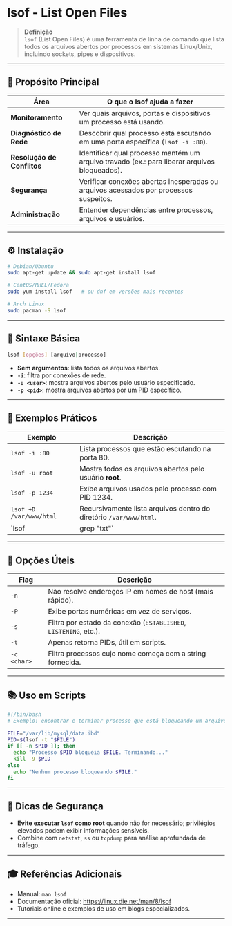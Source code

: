 # lsof - List Open Files

> **Definição**  
> `lsof` (List Open Files) é uma ferramenta de linha de comando que lista todos os arquivos abertos por processos em sistemas Linux/Unix, incluindo sockets, pipes e dispositivos.

---

## 📌 Propósito Principal

| Área | O que o lsof ajuda a fazer |
|------|---------------------------|
| **Monitoramento** | Ver quais arquivos, portas e dispositivos um processo está usando. |
| **Diagnóstico de Rede** | Descobrir qual processo está escutando em uma porta específica (`lsof -i :80`). |
| **Resolução de Conflitos** | Identificar qual processo mantém um arquivo travado (ex.: para liberar arquivos bloqueados). |
| **Segurança** | Verificar conexões abertas inesperadas ou arquivos acessados por processos suspeitos. |
| **Administração** | Entender dependências entre processos, arquivos e usuários. |

---

## ⚙️ Instalação

```bash
# Debian/Ubuntu
sudo apt-get update && sudo apt-get install lsof

# CentOS/RHEL/Fedora
sudo yum install lsof   # ou dnf em versões mais recentes

# Arch Linux
sudo pacman -S lsof
```

---

## 📑 Sintaxe Básica

```bash
lsof [opções] [arquivo|processo]
```

- **Sem argumentos**: lista todos os arquivos abertos.
- **`-i`**: filtra por conexões de rede.
- **`-u <user>`**: mostra arquivos abertos pelo usuário especificado.
- **`-p <pid>`**: mostra arquivos abertos por um PID específico.

---

## 🚀 Exemplos Práticos

| Exemplo | Descrição |
|---------|-----------|
| `lsof -i :80` | Lista processos que estão escutando na porta 80. |
| `lsof -u root` | Mostra todos os arquivos abertos pelo usuário **root**. |
| `lsof -p 1234` | Exibe arquivos usados pelo processo com PID 1234. |
| `lsof +D /var/www/html` | Recursivamente lista arquivos dentro do diretório `/var/www/html`. |
| `lsof | grep "txt"` | Filtra resultados que contêm a string “txt”. |

---

## 🔧 Opções Úteis

| Flag | Descrição |
|------|-----------|
| `-n` | Não resolve endereços IP em nomes de host (mais rápido). |
| `-P` | Exibe portas numéricas em vez de serviços. |
| `-s` | Filtra por estado da conexão (`ESTABLISHED`, `LISTENING`, etc.). |
| `-t` | Apenas retorna PIDs, útil em scripts. |
| `-c <char>` | Filtra processos cujo nome começa com a string fornecida. |

---

## 📚 Uso em Scripts

```bash
#!/bin/bash
# Exemplo: encontrar e terminar processo que está bloqueando um arquivo

FILE="/var/lib/mysql/data.ibd"
PID=$(lsof -t "$FILE")
if [[ -n $PID ]]; then
  echo "Processo $PID bloqueia $FILE. Terminando..."
  kill -9 $PID
else
  echo "Nenhum processo bloqueando $FILE."
fi
```

---

## 📌 Dicas de Segurança

- **Evite executar `lsof` como root** quando não for necessário; privilégios elevados podem exibir informações sensíveis.
- Combine com `netstat`, `ss` ou `tcpdump` para análise aprofundada de tráfego.

---

## 🎓 Referências Adicionais

- Manual: `man lsof`
- Documentação oficial: https://linux.die.net/man/8/lsof
- Tutoriais online e exemplos de uso em blogs especializados.

---